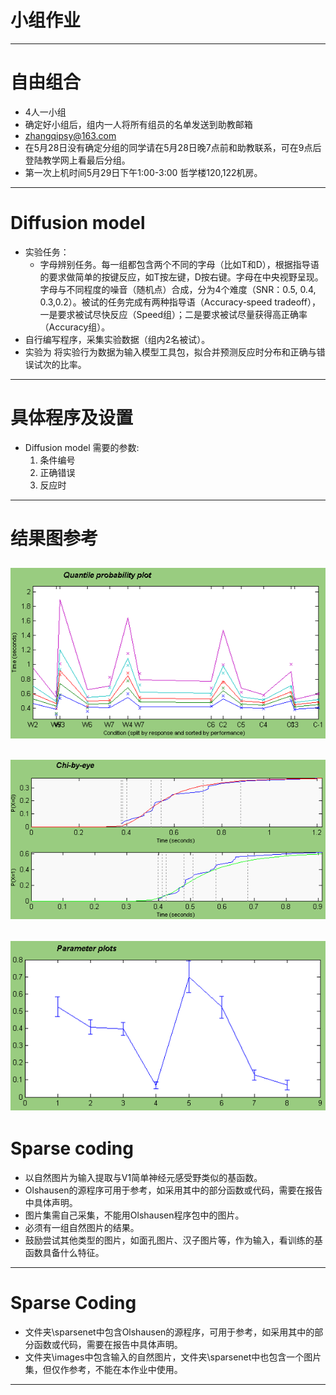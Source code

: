 # 小组作业
----

# 自由组合
 - 4人一小组
 - 确定好小组后，组内一人将所有组员的名单发送到助教邮箱
 - zhangqipsy@163.com
 - 在5月28日没有确定分组的同学请在5月28日晚7点前和助教联系，可在9点后登陆教学网上看最后分组。
 - 第一次上机时间5月29日下午1:00-3:00 哲学楼120,122机房。
----


# Diffusion model
 - 实验任务：
    + 字母辨别任务。每一组都包含两个不同的字母（比如T和D），根据指导语的要求做简单的按键反应，如T按左键，D按右键。字母在中央视野呈现。字母与不同程度的噪音（随机点）合成，分为4个难度（SNR：0.5, 0.4, 0.3,0.2）。被试的任务完成有两种指导语（Accuracy‐speed tradeoff），一是要求被试尽快反应（Speed组）；二是要求被试尽量获得高正确率（Accuracy组）。
 - 自行编写程序，采集实验数据（组内2名被试）。
 - 实验为 将实验行为数据为输入模型工具包，拟合并预测反应时分布和正确与错误试次的比率。
----

# 具体程序及设置

- Diffusion model 需要的参数:
  1. 条件编号
  2. 正确错误
  3. 反应时
----

# 结果图参考

![a](a.png)
----
![b](b.png)
----
![c](c.png)
----

# Sparse coding
 - 以自然图片为输入提取与V1简单神经元感受野类似的基函数。
 - Olshausen的源程序可用于参考，如采用其中的部分函数或代码，需要在报告中具体声明。
 - 图片集需自己采集，不能用Olshausen程序包中的图片。
 - 必须有一组自然图片的结果。
 - 鼓励尝试其他类型的图片，如面孔图片、汉子图片等，作为输入，看训练的基函数具备什么特征。
----

# Sparse Coding
 - 文件夹\sparsenet中包含Olshausen的源程序，可用于参考，如采用其中的部分函数或代码，需要在报告中具体声明。
 - 文件夹\images中包含输入的自然图片，文件夹\sparsenet中也包含一个图片集，但仅作参考，不能在本作业中使用。
----
